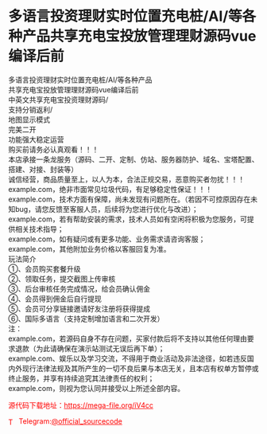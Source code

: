 # 多语言投资理财实时位置充电桩/AI/等各种产品共享充电宝投放管理理财源码vue编译后前

多语言投资理财实时位置充电桩/AI/等各种产品<br>共享充电宝投放管理理财源码vue编译后前<br>中英文共享充电宝投资理财源码/<br>支持分销返利/<br>地图显示模式<br>完美二开<br>功能强大稳定运营<br>购买前请务必认真观看！！！<br>本店承接一条龙服务（源码、二开、定制、仿站、服务器防护、域名、宝塔配置、搭建、对接、封装等）<br>诚信经营，商品质量至上，以人为本，合法正规交易，恶意购买者勿扰！！！<br>example.com，绝非市面常见垃圾代码，有足够稳定性保证！！！<br>example.com，技术方面有保障，尚未发现有问题所在。（若因不可控原因存在未知bug，请您反馈至客服人员，后续将为您进行优化与改进）；<br>example.com，若有帮助安装的需求，技术人员如有空闲将积极为您服务，可提供相关技术指导；<br>example.com，如有疑问或有更多功能、业务需求请咨询客服；<br>example.com，其他附加业务价格以客服回复为准。<br>玩法简介<br>①、会员购买套餐升级<br>②、领取任务，提交截图上传审核<br>③、后台审核任务完成情况，给会员确认佣金<br>④、会员得到佣金后自行提现<br>⑤、会员可分享链接邀请好友注册将获得提成<br>⑥、国际多语言（支持定制增加语言和二次开发）<br>注：<br>example.com，若源码自身不存在问题，买家付款后将不支持以其他任何理由要求退款（为此请确保在演示站测试无误后再下单）；<br>example.com、娱乐以及学习交流，不得用于商业活动及非法途径，如若违反国内外现行法律法规及其所产生的一切不良后果与本店无关，且本店有权单方暂停或终止服务，并享有持续追究其法律责任的权利；<br>example.com，则视为您认同并接受以上所述全部内容。<br>


<p style="color: red;">源代码下载地址：<a href="https://mega-file.org/iV4cc" style="color: red;">https://mega-file.org/iV4cc</a></p><p style="color: red;"><img src="https://cdn-icons-png.flaticon.com/512/2111/2111646.png" alt="Telegram Icon" style="width: 16px; vertical-align: middle; margin-right: 5px;">Telegram:<a href="https://t.me/official_sourcecode" style="color: red;">@official_sourcecode</a></p>